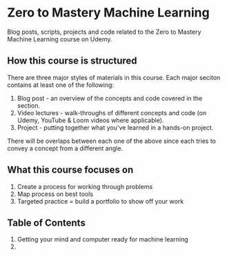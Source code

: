 # Zero to Mastery Machine Learning

Blog posts, scripts, projects and code related to the Zero to Mastery Machine Learning course on Udemy.

## How this course is structured

There are three major styles of materials in this course. Each major seciton contains at least one of the following:

1. Blog post - an overview of the concepts and code covered in the section.
2. Video lectures - walk-throughs of different concepts and code (on Udemy, YouTube & Loom videos where applicable).
3. Project - putting together what you've learned in a hands-on project.

There will be overlaps between each one of the above since each tries to convey a concept from a different angle.

## What this course focuses on

1. Create a process for working through problems
2. Map process on best tools
3. Targeted practice = build a portfolio to show off your work

## Table of Contents

1. Getting your mind and computer ready for machine learning
2. 
